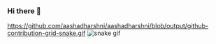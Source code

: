 ### Hi there 👋

<!--
**aashadharshni/aashadharshni** is a ✨ _special_ ✨ repository because its `README.md` (this file) appears on your GitHub profile.

Here are some ideas to get you started:

- 🔭 I’m currently working on ...
- 🌱 I’m currently learning ...
- 👯 I’m looking to collaborate on ...
- 🤔 I’m looking for help with ...
- 💬 Ask me about ...
- 📫 How to reach me: ...
- 😄 Pronouns: ...
- ⚡ Fun fact: ...
-->
https://github.com/aashadharshni/aashadharshni/blob/output/github-contribution-grid-snake.gif
![snake gif](https://github.com/aashadharshni/aashadharshni/blob/output/github-contribution-grid-snake.gif)
